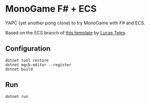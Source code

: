 # MonoGame F# + ECS

YAPC (yet another pong clone) to try MonoGame with F# and ECS.

Based on the ECS branch of [this template](https://github.com/lucasteles/fsharp-monogame-template) by [Lucas Teles](https://github.com/lucasteles)

## Configuration

```
dotnet tool restore
dotnet mgcb-editor --register
dotnet build
```

## Run

```
dotnet run
```
